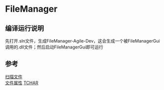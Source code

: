 ﻿# FileManager

## 编译运行说明
先打开.sln文件，生成FileManager-Agile-Dev，这会生成一个被FileManagerGui调用的.dll文件；然后启动FileManagerGui即可运行


## 参考
[扫描文件](https://learn.microsoft.com/zh-cn/windows/win32/fileio/listing-the-files-in-a-directory)  
[文件属性](https://learn.microsoft.com/en-us/dotnet/api/system.io.fileattributes?view=net-8.0)
[TCHAR](https://learn.microsoft.com/zh-cn/cpp/atl-mfc-shared/unicode-and-multibyte-character-set-mbcs-support?view=msvc-170)